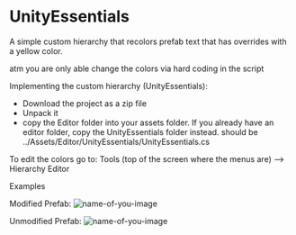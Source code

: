 # UnityEssentials
A simple custom hierarchy that recolors prefab text that has overrides with a yellow color.

atm you are only able change the colors via hard coding in the script


Implementing the custom hierarchy (UnityEssentials):
- Download the project as a zip file
- Unpack it
- copy the Editor folder into your assets folder. If you already have an editor folder, copy the UnityEssentials folder instead.
should be ../Assets/Editor/UnityEssentials/UnityEssentials.cs

To edit the colors go to: Tools (top of the screen where the menus are) --> Hierarchy Editor


Examples

Modified Prefab:
![name-of-you-image](https://user-images.githubusercontent.com/66161323/106120170-57059f00-6156-11eb-86ee-8806c67be4e0.png)

Unmodified Prefab:
![name-of-you-image](https://user-images.githubusercontent.com/66161323/106120581-d5fad780-6156-11eb-8e9d-849190f0d039.png)

